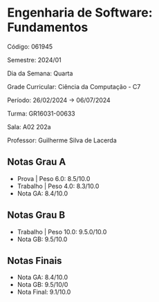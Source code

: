 # Engenharia de Software: Fundamentos

Código: 061945

Semestre: 2024/01

Dia da Semana: Quarta

Grade Curricular: Ciência da Computação - C7

Período: 26/02/2024 → 06/07/2024

Turma: GR16031-00633

Sala: A02 202a

Professor: Guilherme Silva de Lacerda

## Notas Grau A

* Prova | Peso 6.0: 8.5/10.0
* Trabalho | Peso 4.0: 8.3/10.0
* Nota GA: 8.4/10.0

## Notas Grau B

* Trabalho | Peso 10.0: 9.5.0/10.0
* Nota GB: 9.5/10.0

## Notas Finais
* Nota GA: 8.4/10.0
* Nota GB: 9.5/10/0
* Nota Final: 9.1/10.0